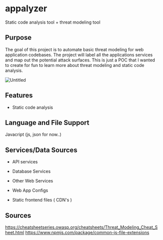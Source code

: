# appalyzer

Static code analysis tool + threat modeling tool

## Purpose

The goal of this project is to automate basic threat modeling for web application codebases. The project will label all the applications services and map out the potential attack surfaces. This is just a POC that I wanted to create for fun to learn more about threat modeling and static code analysis. 

![Untitled](https://user-images.githubusercontent.com/11414669/156837592-fbceb239-6d28-4cd3-88d8-de783516bb5a.png)

## Features

* Static code analysis 

## Language and File Support

Javacript (js, json for now..)

## Services/Data Sources

* API services

* Database Services

* Other Web Services

* Web App Configs

* Static frontend files ( CDN's )

## Sources

https://cheatsheetseries.owasp.org/cheatsheets/Threat_Modeling_Cheat_Sheet.html
https://www.npmjs.com/package/common-js-file-extensions




